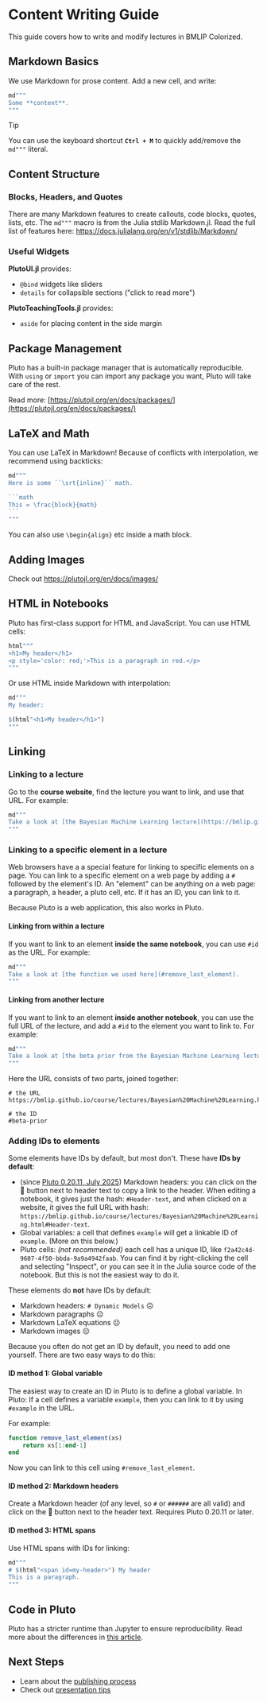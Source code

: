 # Content Writing Guide

This guide covers how to write and modify lectures in BMLIP Colorized.

## Markdown Basics

We use Markdown for prose content. Add a new cell, and write:

```julia
md"""
Some **content**.
"""
```

> [!TIP]
> You can use the keyboard shortcut **`Ctrl + M`** to quickly add/remove the `md"""` literal.

## Content Structure

### Blocks, Headers, and Quotes
There are many Markdown features to create callouts, code blocks, quotes, lists, etc. The `md"""` macro is from the Julia stdlib Markdown.jl. Read the full list of features here: https://docs.julialang.org/en/v1/stdlib/Markdown/

### Useful Widgets

**PlutoUI.jl** provides:
- `@bind` widgets like sliders
- `details` for collapsible sections ("click to read more")

**PlutoTeachingTools.jl** provides:
- `aside` for placing content in the side margin

## Package Management

Pluto has a built-in package manager that is automatically reproducible. With `using` or `import` you can import any package you want, Pluto will take care of the rest.

Read more: [https://plutojl.org/en/docs/packages/](https://plutojl.org/en/docs/packages/)

## LaTeX and Math

You can use LaTeX in Markdown! Because of conflicts with interpolation, we recommend using backticks:

`````julia
md"""
Here is some ``\srt{inline}`` math.

```math
This = \frac{block}{math}
```
"""
`````

You can also use `\begin{align}` etc inside a math block.

## Adding Images

Check out https://plutojl.org/en/docs/images/

## HTML in Notebooks

Pluto has first-class support for HTML and JavaScript. You can use HTML cells:

```julia
html"""
<h1>My header</h1>
<p style='color: red;'>This is a paragraph in red.</p>
"""
```

Or use HTML inside Markdown with interpolation:

```julia
md"""
My header:

$(html"<h1>My header</h1>")
"""
````

## Linking

### Linking to a lecture
Go to the **course website**, find the lecture you want to link, and use that URL. For example:

```julia
md"""
Take a look at [the Bayesian Machine Learning lecture](https://bmlip.github.io/course/lectures/Bayesian%20Machine%20Learning.html).
"""
```


### Linking to a specific element in a lecture
Web browsers have a a special feature for linking to specific elements on a page. You can link to a specific element on a web page by adding a `#` followed by the element's ID. An "element" can be anything on a web page: a paragraph, a header, a pluto cell, etc. If it has an ID, you can link to it.

Because Pluto is a web application, this also works in Pluto. 


#### Linking from within a lecture
If you want to link to an element **inside the same notebook**, you can use `#id` as the URL. For example:

```julia
md"""
Take a look at [the function we used here](#remove_last_element).
"""
```

#### Linking from another lecture
If you want to link to an element **inside another notebook**, you can use the full URL of the lecture, and add a `#id` to the element you want to link to. For example:

```julia
md"""
Take a look at [the beta prior from the Bayesian Machine Learning lecture](https://bmlip.github.io/course/lectures/Bayesian%20Machine%20Learning.html#beta-prior).
"""
```

Here the URL consists of two parts, joined together:
```
# the URL
https://bmlip.github.io/course/lectures/Bayesian%20Machine%20Learning.html

# the ID
#beta-prior
```


### Adding IDs to elements

Some elements have IDs by default, but most don't. These have **IDs by default**:
- (since [Pluto 0.20.11, July 2025](https://github.com/fonsp/Pluto.jl/releases/tag/v0.20.11)) Markdown headers: you can click on the 🔗 button next to header text to copy a link to the header. When editing a notebook, it gives just the hash: `#Header-text`, and when clicked on a website, it gives the full URL with hash: `https://bmlip.github.io/course/lectures/Bayesian%20Machine%20Learning.html#Header-text`.
- Global variables: a cell that defines `example` will get a linkable ID of `example`. (More on this below.)
- Pluto cells: *(not recommended)* each cell has a unique ID, like `f2a42c4d-9607-4f50-bbda-9a9a4942faab`. You can find it by right-clicking the cell and selecting "Inspect", or you can see it in the Julia source code of the notebook. But this is not the easiest way to do it.

These elements do **not** have IDs by default:
- Markdown headers: `# Dynamic Models` ☹️
- Markdown paragraphs ☹️
- Markdown LaTeX equations ☹️
- Markdown images ☹️

Because you often do not get an ID by default, you need to add one yourself. There are two easy ways to do this:

#### ID method 1: Global variable
The easiest way to create an ID in Pluto is to define a global variable. In Pluto: If a cell defines a variable `example`, then you can link to it by using `#example` in the URL.

For example:

```julia
function remove_last_element(xs)
    return xs[1:end-1]
end
```

Now you can link to this cell using `#remove_last_element`.


#### ID method 2: Markdown headers
Create a Markdown header (of any level, so `#` or `######` are all valid) and click on the 🔗 button next to the header text. Requires Pluto 0.20.11 or later.

#### ID method 3: HTML spans
Use HTML spans with IDs for linking:

```julia
md"""
# $(html"<span id=my-header>") My header
This is a paragraph.
"""
```




## Code in Pluto

Pluto has a stricter runtime than Jupyter to ensure reproducibility. Read more about the differences in [this article](https://featured.plutojl.org/basic/pluto%20for%20jupyter%20users).

## Next Steps

- Learn about the [publishing process](publishing.md)
- Check out [presentation tips](presentation.md) 
